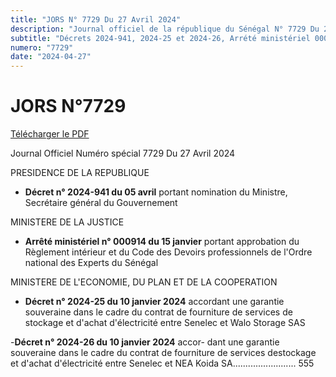 ```yaml
---
title: "JORS N° 7729 Du 27 Avril 2024"
description: "Journal officiel de la république du Sénégal N° 7729 Du 27 Avril 2024"
subtitle: "Décrets 2024-941, 2024-25 et 2024-26, Arrété ministériel 000914"
numero: "7729"
date: "2024-04-27"
---
```


# JORS N°7729

<a href="/pdf/jors/JO-7729-du-27-avril-2024.pdf" target="_blank">Télécharger le PDF</a>

Journal Officiel Numéro spécial 7729 Du 27 Avril 2024

PRESIDENCE DE LA REPUBLIQUE

- **Décret n° 2024-941 du 05 avril** portant nomination du Ministre, Secrétaire général du Gouvernement

MINISTERE DE LA JUSTICE

- **Arrêté ministériel n° 000914 du 15 janvier** portant approbation du Règlement intérieur et du Code des Devoirs professionnels de l'Ordre national des Experts du Sénégal

MINISTERE DE L'ECONOMIE, DU PLAN ET DE LA COOPERATION

- **Décret n° 2024-25 du 10 janvier 2024** accordant une garantie souveraine dans le cadre du contrat de fourniture de services de stockage et d'achat d'électricité entre Senelec et Walo Storage SAS

-**Décret n° 2024-26 du 10 janvier 2024** accor- dant une garantie souveraine dans le cadre du contrat de fourniture de services destockage et d'achat d'électricité entre Senelec et NEA Koida SA......................... 555
